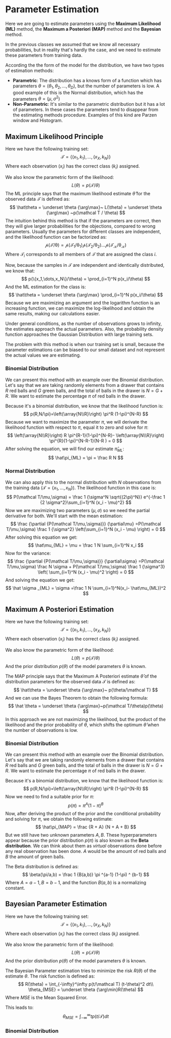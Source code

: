 # Parameter Estimation

Here we are going to estimate parameters using the **Maximum Likelihood (ML)** method, the **Maximum a Posteriori (MAP)** method and the **Bayesian** method. 

In the previous classes we assumed that we know all necessary probabilities, but in reality that's hardly the case, and we need to estimate these parameters from training data.

According the the form of the model for the distribution, we have two types of estimation methods:

- **Parametric**: The distribution has a knows form of a function which has parameters $\theta = (\theta_1,\theta_2,\dots,\theta_D)$, but the number of parameters is low. A good example of this is the Normal distribution, which has the parameters $\theta=(\mu,\sigma^2)$
- **Non-Parametric**: It's similar to the parametric distribution but it has a lot of parameters. In these cases the parameters tend to disappear from the estimating methods procedure. Examples of this kind are Parzen window and Histogram.

## Maximum Likelihood Principle

Here we have the following training set:
$$
\mathcal T=\{(x_1,k_1),\dots, (x_X,k_N)\}
$$
Where each observation ($x_i$) has the correct class ($k_i$) assigned.

We also know the parametric form of the likelihood:
$$
L(\theta) = p(\mathcal T/\theta)
$$
The ML principle says that the maximum likelihood estimate $\hat\theta$ for the observed data $\mathcal T$ is defined as:
$$
\hat\theta = \underset \theta {\arg\max}~  L(\theta) = \underset \theta {\arg\max} ~p(\mathcal T / \theta) 
$$
The intuition behind this method is that if the parameters are correct, then they will give larger probabilities for the objections, compared to wrong parameters. Usually the parameters for different classes are independent, and the likelihood function can be factorized as:
$$
\mathcal {p(T/\theta) = p(T_1/\theta_1) p(T_2/\theta_2)\dots p(T_K/\theta_K)}
$$
Where $\mathcal T_i$ corresponds to all members of $\mathcal T$ that are assigned the class $i$.

Now, because the samples in $\mathcal T$ are independent and identically distributed, we know that:
$$
p(\{x_1,\dots,x_N\}/\theta) = \prod_{i=1}^N p(x_i/\theta)
$$
And the ML estimation for the class is:
$$
\hat\theta = \underset \theta {\arg\max} \prod_{i=1}^N p(x_i/\theta)
$$
Because we are maximizing an argument and the logarithm function is an increasing function, we can maximize the log-likelihood and obtain the same results, making our calculations easier.

Under general conditions, as the number of observations grows to infinity, the estimates approach the actual parameters. Also, the probability density function approaches the Gaussian Distribution with large training sets.

The problem with this method is when our training set is small, because the parameter estimations can be biased to our small dataset and not represent the actual values we are estimating.

### Binomial Distribution

We can present this method with an example over the Binomial distribution. Let's say that we are taking randomly elements from a drawer that contains $R$ red balls and $G$ green balls, and the total of balls in the drawer is $N = G + R$. We want to estimate the percentage $\pi$ of red balls in the drawer.

Because it's a binomial distribution, we know that the likelihood function is:
$$
p(R,N/\pi)=\left(\array{N\\R}\right) \pi^R (1-\pi)^{N-R}
$$
Because we want to maximize the parameter $\pi$, we will derivate the likelihood function with respect to $\pi$, equal it to zero and solve for $\pi$:
$$
\left(\array{N\\R}\right) R \pi^{R-1}(1-\pi)^{N-R}- \left(\array{N\\R}\right) \pi^{R}(1-\pi)^{N-R-1}(N-R ) = 0
$$
After solving the equation, we will find our estimate $\hat\pi_{ML}$:
$$
\hat\pi_{ML} = \pi = \frac R N
$$

### Normal Distribution

We can also apply this to the normal distribution with $N$ observations from the training data $(\mathcal T = \{x_1,\dots,x_N\})$. The likelihood function in this case is:
$$
P(\mathcal T/\mu,\sigma) = \frac 1 {\sigma^N \sqrt{(2\pi)^N}} e^{-\frac 1 {2 \sigma^2}\sum_{i=1}^N (x_i - \mu)^2}
$$
Now we are maximizing two parameters $(\mu, \sigma)$ so we need the partial derivative for both. We'll start with the mean estimation:
$$
\frac {\partial {P(\mathcal T/\mu,\sigma)}} {\partial\mu} =P(\mathcal T/\mu,\sigma) \frac 1 {\sigma^2} \left(\sum_{i=1}^N (x_i - \mu) \right) = 0
$$
After solving this equation we get:
$$
\hat\mu_{ML} = \mu = \frac 1 N \sum_{i=1}^N x_i
$$
Now for the variance:
$$
\frac {\partial {P(\mathcal T/\mu,\sigma)}} {\partial\sigma} =P(\mathcal T/\mu,\sigma) \frac N \sigma + P(\mathcal T/\mu,\sigma) \frac 1 {\sigma^3} \left( \sum_{i=1}^N (x_i - \mu)^2 \right) = 0
$$
And solving the equation we get:
$$
\hat \sigma _{ML} = \sigma =\frac 1 N \sum_{i=1}^N(x_i- \hat\mu_{ML})^2
$$

## Maximum A Posteriori Estimation

Here we have the following training set:
$$
\mathcal T=\{(x_1,k_1),\dots, (x_X,k_N)\}
$$
Where each observation ($x_i$) has the correct class ($k_i$) assigned.

We also know the parametric form of the likelihood:
$$
L(\theta) = p(\mathcal T/\theta)
$$
And the prior distribution $p(\theta)$ of the model parameters $\theta$ is known.

The MAP principle says that the Maximum A Posteriori estimate $\hat \theta$ of the distribution parameters for the observed data $\mathcal T$ is defined as:
$$
\hat\theta = \underset \theta {\arg\max}~ p(\theta/\mathcal T)
$$
And we can use the Bayes Theorem to obtain the following formula:
$$
\hat \theta = \underset \theta {\arg\max}~p(\mathcal T/\theta)p(\theta)
$$
 In this approach we are not maximizing the likelihood, but the product of the likelihood and the prior probability of $\theta$, which shifts the optimum $\hat\theta$ when the number of observations is low.

### Binomial Distribution

 We can present this method with an example over the Binomial distribution. Let's say that we are taking randomly elements from a drawer that contains $R$ red balls and $G$ green balls, and the total of balls in the drawer is $N = G + R$. We want to estimate the percentage $\pi$ of red balls in the drawer.

Because it's a binomial distribution, we know that the likelihood function is:
$$
p(R,N/\pi)=\left(\array{N\\R}\right) \pi^R (1-\pi)^{N-R}
$$
Now we need to find a suitable prior for $\pi$:
$$
p(\pi) = \pi^A(1-\pi)^B
$$
Now, after deriving the product of the prior and the conditional probability and solving for $\pi$, we obtain the following estimate:
$$
\hat\pi_{MAP} = \frac {R + A} {N + A + B}
$$
But we still have two unknown parameters $A,B$. These hyperparameters appear because the prior distribution $p(\pi)$ is also known as the **Beta distribution**. We can think about them as *virtual* observations done before any real observation has been done. $A$ would be the amount of red balls and $B$ the amount of green balls.

The Beta distribution is defined as:
$$
\beta(\pi/a,b) = \frac 1 {B(a,b)} \pi ^{a-1} (1-\pi) ^ {b-1}
$$
Where $A = a-1, B = b-1$, and the function $B(a,b)$ is a normalizing constant.

## Bayesian Parameter Estimation

Here we have the following training set:
$$
\mathcal T=\{(x_1,k_1),\dots, (x_X,k_N)\}
$$
Where each observation ($x_i$) has the correct class ($k_i$) assigned.

We also know the parametric form of the likelihood:
$$
L(\theta) = p(\mathcal T/\theta)
$$
And the prior distribution $p(\theta)$ of the model parameters $\theta$ is known.

The Bayesian Parameter estimation tries to minimize the risk $R(\theta)$ of the estimate $\theta$. The risk function is defined as:
$$
R(\theta) = \int_{-\infty}^\infty p(t/\mathcal T) (t-\theta)^2 dt\\
\theta_{MSE} = \underset \theta {\arg\min}R(\theta)
$$
Where $MSE$ is the Mean Squared Error.

This leads to:
$$
\theta_{MSE} = \int_{-\infty}^\infty t p(t/\mathcal T)dt
$$

### Binomial Distribution

